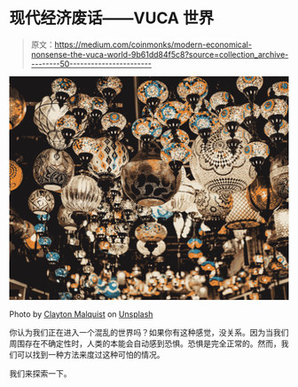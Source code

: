 # 现代经济废话——VUCA 世界

> 原文：<https://medium.com/coinmonks/modern-economical-nonsense-the-vuca-world-9b61dd84f5c8?source=collection_archive---------50----------------------->

![](img/d8db514944539b8932e14bfdd230a7c7.png)

Photo by [Clayton Malquist](https://unsplash.com/@cmalquist?utm_source=unsplash&utm_medium=referral&utm_content=creditCopyText) on [Unsplash](https://unsplash.com/s/photos/chaotic?utm_source=unsplash&utm_medium=referral&utm_content=creditCopyText)

你认为我们正在进入一个混乱的世界吗？如果你有这种感觉，没关系。因为当我们周围存在不确定性时，人类的本能会自动感到恐惧。恐惧是完全正常的。然而，我们可以找到一种方法来度过这种可怕的情况。

我们来探索一下。